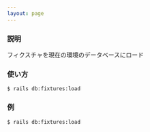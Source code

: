 ```yaml
---
layout: page
---
```


### 説明

フィクスチャを現在の環境のデータベースにロード

### 使い方

    $ rails db:fixtures:load

### 例

    $ rails db:fixtures:load
